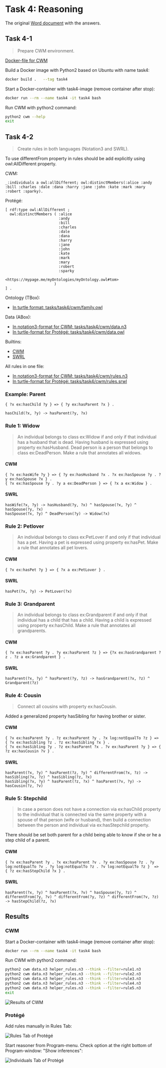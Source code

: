 # Task 4: Reasoning

The original [Word document](https://jyu-my.sharepoint.com/:w:/g/personal/borbely_jyu_fi/EdENuQqebvNJj4S4WxGxM24BXjgfXpWvgvO6uoWy8AoIZg?e=pXu7Vr) with the answers.

## Task 4-1

> Prepare CWM environment.

[Docker-file for CWM](task4/Dockerfile)

Build a Docker image with Python2 based on Ubuntu with name task4:
```bash
docker build .   --tag task4
```
Start a Docker-container with task4-image (remove container after stop):

```bash
docker run --rm --name task4 -it task4 bash 
```

Run CWM with python2 command:

```bash
python2 cwm --help
exit
```

## Task 4-2

> Create rules in both languages (Notation3 and SWRL).

To use differentFrom property in rules should be add explicitly using owl:AllDifferent property.

CWM:

``` notation3
_:individuals a owl:allDifferent; owl:distinctMembers(:alice :andy :bill :charles :dale :dana :harry :jane :john :kate :mark :mary :robert :sparky).
```

Protégé:

``` turtle
[ rdf:type owl:AllDifferent ;
  owl:distinctMembers ( :alice
                        :andy
                        :bill
                        :charles
                        :dale
                        :dana
                        :harry
                        :jane
                        :john
                        :kate
                        :mark
                        :mary
                        :robert
                        :sparky
                        <https://mypage.me/myOntologies/myOntology.owl#tom>
                      )
] .
```

Ontology (TBox):
- [In turtle format: tasks/task4/cwm/family.owl](task4/cwm/family.owl)

Data (ABox):
- [In notation3-format for CWM: tasks/task4/cwm/data.n3](task4/cwm/data.n3)
- [In turtle-format for Protégé: tasks/task4/cwm/data.owl](task4/cwm/data.owl)

Builtins:
- [CWM](http://www.w3.org/2000/10/swap/doc/CwmBuiltins)
- [SWRL](http://www.daml.org/rules/proposal/builtins.html#8.1)


All rules in one file:
- [In notation3-format for CWM: tasks/task4/cwm/rules.n3](task4/cwm/rules.n3)
- [In turtle-format for Protégé: tasks/task4/cwm/rules.srwl](task4/cwm/rules.srwl)

### Example: Parent

```notation3
{ ?x ex:hasChild ?y } => { ?y ex:hasParent ?x } .
```

```swrl
hasChild(?x, ?y) -> hasParent(?y, ?x)
```

### Rule 1: Widow

> An individual belongs to class ex:Widow if and only if that individual has a husband that is dead. 
> Having husband is expressed using property ex:hasHusband. 
> Dead person is a person that belongs to class ex:DeadPerson. 
> Make a rule that annotates all widows.

#### CWM

```notation3
{ ?x ex:hasWife ?y } => { ?y ex:hasHusband ?x . ?x ex:hasSpouse ?y . ?y ex:hasSpouse ?x } .
{ ?x ex:hasSpouse ?y . ?y a ex:DeadPerson } => { ?x a ex:Widow } .
```

#### SWRL

```swrl
hasWife(?x, ?y) -> hasHusband(?y, ?x) ^ hasSpouse(?x, ?y) ^ hasSpouse(?y, ?x)
hasSpouse(?x, ?y) ^ DeadPerson(?y) -> Widow(?x)
```

### Rule 2: Petlover

> An individual belongs to class ex:PetLover if and only if that individual has a pet. 
> Having a pet is expressed using property ex:hasPet. 
> Make a rule that annotates all pet lovers.

#### CWM

```notation3
{ ?x ex:hasPet ?y } => { ?x a ex:PetLover } .
```

#### SWRL

```swrl
hasPet(?x, ?y) -> PetLover(?x)
```

### Rule 3: Grandparent

> An individual belongs to class ex:Grandparent if and only if that individual has a child that has a child. 
> Having a child is expressed using property ex:hasChild. 
> Make a rule that annotates all grandparents.

#### CWM

```notation3
{ ?x ex:hasParent ?y . ?y ex:hasParent ?z } => {?x ex:hasGrandparent ?z . ?z a ex:Grandparent } .
```

#### SWRL

```swrl
hasParent(?x, ?y) ^ hasParent(?y, ?z) -> hasGrandparent(?x, ?z) ^ Grandparent(?z)
```

### Rule 4: Cousin

> Connect all cousins with property ex:hasCousin.

Added a generalized property hasSibling for having brother or sister. 

#### CWM

```notation3
{ ?x ex:hasParent ?y . ?z ex:hasParent ?y . ?x log:notEqualTo ?z } => { ?x ex:hasSibling ?z . ?z ex:hasSibling ?x } .
{ ?x ex:hasSibling ?y . ?z ex:hasParent ?x . ?v ex:hasParent ?y } => { ?z ex:hasCousin ?v } .
```

#### SWRL

```swrl
hasParent(?x, ?y) ^ hasParent(?z, ?y) ^ differentFrom(?x, ?z) -> hasSibling(?x, ?z) ^ hasSibling(?z, ?x)
hasSibling(?x, ?y) ^ hasParent(?z, ?x) ^ hasParent(?v, ?y) -> hasCousin(?z, ?v)
```

### Rule 5: Stepchild

> In case a person does not have a connection via ex:hasChild property to the individual that is connected via the same property with a spouse of that person (wife or husband), then build a connection between the person and individual via ex:hasStepchild property. 

There should be set both parent for a child being able to know if she or he a step child of a parent. 

#### CWM

```notation3
{ ?x ex:hasParent ?y . ?x ex:hasParent ?v . ?y ex:hasSpouse ?z . ?y  log:notEqualTo ?v . ?y log:notEqualTo ?z . ?v log:notEqualTo ?z }  => { ?z ex:hasStepChild ?x } .
```

#### SWRL

```swrl
hasParent(?x, ?y) ^ hasParent(?x, ?v) ^ hasSpouse(?y, ?z) ^ differentFrom(?y, ?v) ^ differentFrom(?y, ?z) ^ differentFrom(?v, ?z) -> hasStepChild(?z, ?x)
```

## Results

### CWM

Start a Docker-container with task4-image (remove container after stop):

```bash
docker run --rm --name task4 -it task4 bash 
```
Run CWM with python2 command:

```bash
python2 cwm data.n3 helper_rules.n3 --think --filter=rule1.n3
python2 cwm data.n3 helper_rules.n3 --think --filter=rule2.n3
python2 cwm data.n3 helper_rules.n3 --think --filter=rule3.n3
python2 cwm data.n3 helper_rules.n3 --think --filter=rule4.n3
python2 cwm data.n3 helper_rules.n3 --think --filter=rule5.n3
exit
```

![Results of CWM](task4/task4-results-cwm.png)

### Protégé

Add rules manually in Rules Tab:

![Rules Tab of Protégé](task4/task4-results-protege-rules.png)

Start reasoner from Program-menu. Check option at the right bottom of Program-window: "Show inferences":

![Individuals Tab of Protégé](task4/task4-results-protege-individuals.png)
